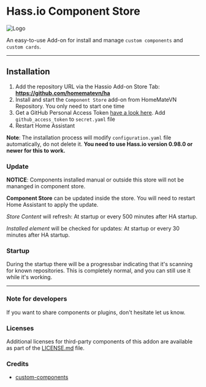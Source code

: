 # Hass.io Component Store

![Logo][logo]

An easy-to-use Add-on for install and manage `custom components` and `custom cards`.

***
## Installation
1. Add the repository URL via the Hassio Add-on Store Tab: **https://github.com/homematevn/ha**
2. Install and start the `Component Store` add-on from HomeMateVN Repository. You only need to start one time 
3. Get a GitHub Personal Access Token [have a look here](https://github.com/homematevn/ha/blob/master/componentstore/docs/token.md). Add `github_access_token` to `secret.yaml` file
4. Restart Home Assistant

**Note**: The installation process will modify `configuration.yaml` file automatically, do not delete it.
**You need to use Hass.io version 0.98.0 or newer for this to work.**

### Update
**NOTICE**: Components installed manual or outside this store will not be mananged in component store.

**Component Store** can be updated inside the store. You will need to restart Home Assistant to apply the update.

*Store Content* will refresh: At startup or every 500 minutes after HA startup.

*Installed element* will be checked for updates: At startup or every 30 minutes after HA startup.

### Startup
During the startup there will be a progressbar indicating that it's scanning for known repositories. This is completely normal, and you can still use it while it's working. 

***
### Note for developers
If you want to share components or plugins, don't hesitate let us know.

### Licenses
Additional licenses for third-party components of this addon are available as part of the [LICENSE.md](https://github.com/homematevn/ha/blob/master/componentstore/docs/LICENSE.md) file.
### Credits
- [custom-components](https://github.com/custom-components/hacs)

[logo]: https://github.com/homematevn/ha/raw/master/componentstore/logo.png